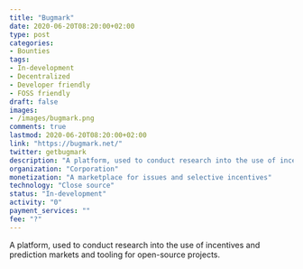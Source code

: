 ```yaml
---
title: "Bugmark"
date: 2020-06-20T08:20:00+02:00
type: post
categories:
- Bounties
tags:
- In-development
- Decentralized
- Developer friendly
- FOSS friendly
draft: false
images:
- /images/bugmark.png
comments: true
lastmod: 2020-06-20T08:20:00+02:00
link: "https://bugmark.net/"
twitter: getbugmark
description: "A platform, used to conduct research into the use of incentives and prediction markets and tooling for open-source projects."
organization: "Corporation"
monetization: "A marketplace for issues and selective incentives"
technology: "Close source"
status: "In-development"
activity: "0"
payment_services: ""
fee: "?"
---
```


A platform, used to conduct research into the use of incentives and prediction markets and tooling for open-source projects. <!--more-->

